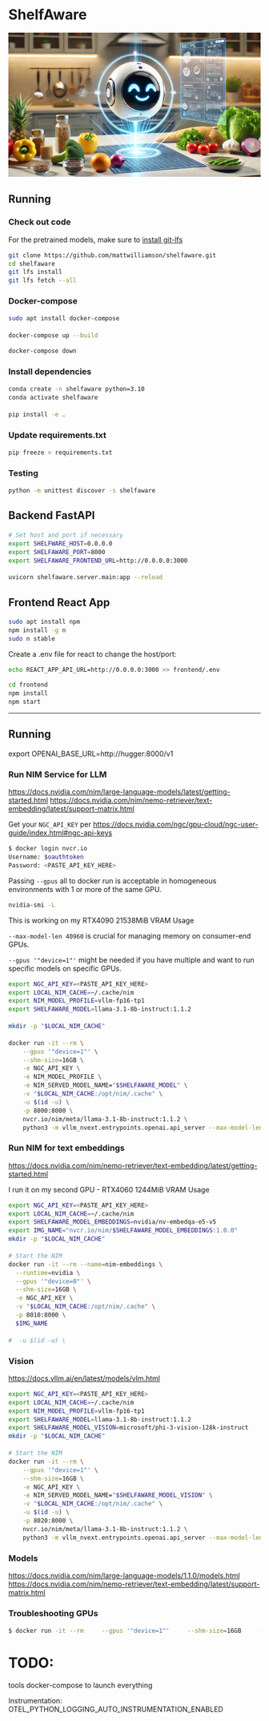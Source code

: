 # ShelfAware

![ShelfAware](shelfaware.png)


## Running

### Check out code

For the pretrained models, make sure to [install git-lfs](https://github.com/git-lfs/git-lfs/blob/main/INSTALLING.md)

```sh
git clone https://github.com/mattwilliamson/shelfaware.git
cd shelfaware
git lfs install
git lfs fetch --all
```

### Docker-compose

```sh
sudo apt install docker-compose

docker-compose up --build
```

```sh
docker-compose down
```

### Install dependencies
```sh
conda create -n shelfaware python=3.10
conda activate shelfaware

pip install -e .
```

### Update requirements.txt

```sh
pip freeze > requirements.txt
```

### Testing

```sh
python -m unittest discover -s shelfaware
```

## Backend FastAPI

```sh
# Set host and port if necessary
export SHELFWARE_HOST=0.0.0.0
export SHELFAWARE_PORT=8000
export SHELFAWARE_FRONTEND_URL=http://0.0.0.0:3000

uvicorn shelfaware.server.main:app --reload
```

## Frontend React App

```sh
sudo apt install npm
npm install -g n
sudo n stable
```

Create a .env file for react to change the host/port:

```sh
echo REACT_APP_API_URL=http://0.0.0.0:3000 >> frontend/.env
```

```sh
cd frontend
npm install
npm start
```


---

## Running

export OPENAI_BASE_URL=http://hugger:8000/v1

### Run NIM Service for LLM

https://docs.nvidia.com/nim/large-language-models/latest/getting-started.html
https://docs.nvidia.com/nim/nemo-retriever/text-embedding/latest/support-matrix.html

Get your `NGC_API_KEY` per https://docs.nvidia.com/ngc/gpu-cloud/ngc-user-guide/index.html#ngc-api-keys

```sh
$ docker login nvcr.io
Username: $oauthtoken
Password: <PASTE_API_KEY_HERE>
```

Passing `--gpus` all to docker run is acceptable in homogeneous environments with 1 or more of the same GPU.

```sh
nvidia-smi -L
```

This is working on my RTX4090
21538MiB VRAM Usage


`--max-model-len 40960` is crucial for managing memory on consumer-end GPUs.

`--gpus '"device=1"'` might be needed if you have multiple and want to run specific models on specific GPUs.

```sh
export NGC_API_KEY=<PASTE_API_KEY_HERE>
export LOCAL_NIM_CACHE=~/.cache/nim
export NIM_MODEL_PROFILE=vllm-fp16-tp1
export SHELFAWARE_MODEL=llama-3.1-8b-instruct:1.1.2

mkdir -p "$LOCAL_NIM_CACHE"

docker run -it --rm \
    --gpus '"device=1"' \
    --shm-size=16GB \
    -e NGC_API_KEY \
    -e NIM_MODEL_PROFILE \
    -e NIM_SERVED_MODEL_NAME="$SHELFAWARE_MODEL" \
    -v "$LOCAL_NIM_CACHE:/opt/nim/.cache" \
    -u $(id -u) \
    -p 8000:8000 \
    nvcr.io/nim/meta/llama-3.1-8b-instruct:1.1.2 \
    python3 -m vllm_nvext.entrypoints.openai.api_server --max-model-len 40960
```

### Run NIM for text embeddings

https://docs.nvidia.com/nim/nemo-retriever/text-embedding/latest/getting-started.html

I run it on my second GPU - RTX4060
1244MiB VRAM Usage

```sh
export NGC_API_KEY=<PASTE_API_KEY_HERE>
export LOCAL_NIM_CACHE=~/.cache/nim
export SHELFAWARE_MODEL_EMBEDDINGS=nvidia/nv-embedqa-e5-v5
export IMG_NAME="nvcr.io/nim/$SHELFAWARE_MODEL_EMBEDDINGS:1.0.0"
mkdir -p "$LOCAL_NIM_CACHE"

# Start the NIM
docker run -it --rm --name=nim-embeddings \
  --runtime=nvidia \
  --gpus '"device=0"' \
  --shm-size=16GB \
  -e NGC_API_KEY \
  -v "$LOCAL_NIM_CACHE:/opt/nim/.cache" \
  -p 8010:8000 \
  $IMG_NAME

#  -u $(id -u) \
```

### Vision

https://docs.vllm.ai/en/latest/models/vlm.html

```sh
export NGC_API_KEY=<PASTE_API_KEY_HERE>
export LOCAL_NIM_CACHE=~/.cache/nim
export NIM_MODEL_PROFILE=vllm-fp16-tp1
export SHELFAWARE_MODEL=llama-3.1-8b-instruct:1.1.2
export SHELFAWARE_MODEL_VISION=microsoft/phi-3-vision-128k-instruct
mkdir -p "$LOCAL_NIM_CACHE"

# Start the NIM
docker run -it --rm \
    --gpus '"device=1"' \
    --shm-size=16GB \
    -e NGC_API_KEY \
    -e NIM_SERVED_MODEL_NAME="$SHELFAWARE_MODEL_VISION" \
    -v "$LOCAL_NIM_CACHE:/opt/nim/.cache" \
    -u $(id -u) \
    -p 8020:8000 \
    nvcr.io/nim/meta/llama-3.1-8b-instruct:1.1.2 \
    python3 -m vllm_nvext.entrypoints.openai.api_server --max-model-len 40960 --model $SHELFAWARE_MODEL_VISION
```


### Models

https://docs.nvidia.com/nim/large-language-models/1.1.0/models.html
https://docs.nvidia.com/nim/nemo-retriever/text-embedding/latest/support-matrix.html


### Troubleshooting GPUs

```sh
$ docker run -it --rm     --gpus '"device=1"'     --shm-size=16GB     -e NGC_API_KEY     -v "$LOCAL_NIM_CACHE:/opt/nim/.cache"     -u $(id -u)     -p 8000:8000     nvcr.io/nim/meta/llama-3.1-8b-instruct:1.1.2 list-model-profiles
```

# TODO:
tools
docker-compose to launch everything

Instrumentation:
OTEL_PYTHON_LOGGING_AUTO_INSTRUMENTATION_ENABLED


